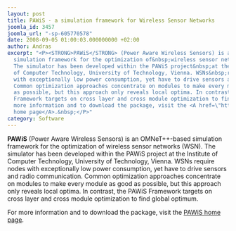 ```yaml
---
layout: post
title: PAWiS - a simulation framework for Wireless Sensor Networks
joomla_id: 3457
joomla_url: "-sp-605770578"
date: 2008-09-05 01:00:03.000000000 +02:00
author: Andras
excerpt: "<P><STRONG>PAWiS</STRONG> (Power Aware Wireless Sensors) is an OMNeT++-based
  simulation framework for the optimization of&nbsp;wireless sensor networks (WSN).
  The simulator has been developed within the PAWiS project&nbsp;at the&nbsp;Institute
  of Computer Technology, University of Technology, Vienna. WSNs&nbsp;require nodes
  with exceptionally low power consumption, yet have to drive sensors and radio communication.
  Common optimization approaches concentrate on modules to make every module as good
  as possible, but this approach only reveals local optima. In contrast, the PAWiS
  Framework targets on cross layer and cross module optimization to find global optimum.</P>\r<P>For
  more information and to download the package, visit the <A href=\"http://pawis.sourceforge.net/\">PAWiS
  home page</A>.&nbsp;</P>"
category: Software
---
```

<P><STRONG>PAWiS</STRONG> (Power Aware Wireless Sensors) is an OMNeT++-based simulation framework for the optimization of&nbsp;wireless sensor networks (WSN). The simulator has been developed within the PAWiS project&nbsp;at the&nbsp;Institute of Computer Technology, University of Technology, Vienna. WSNs&nbsp;require nodes with exceptionally low power consumption, yet have to drive sensors and radio communication. Common optimization approaches concentrate on modules to make every module as good as possible, but this approach only reveals local optima. In contrast, the PAWiS Framework targets on cross layer and cross module optimization to find global optimum.</P>
<P>For more information and to download the package, visit the <A href="http://pawis.sourceforge.net/">PAWiS home page</A>.&nbsp;</P>
